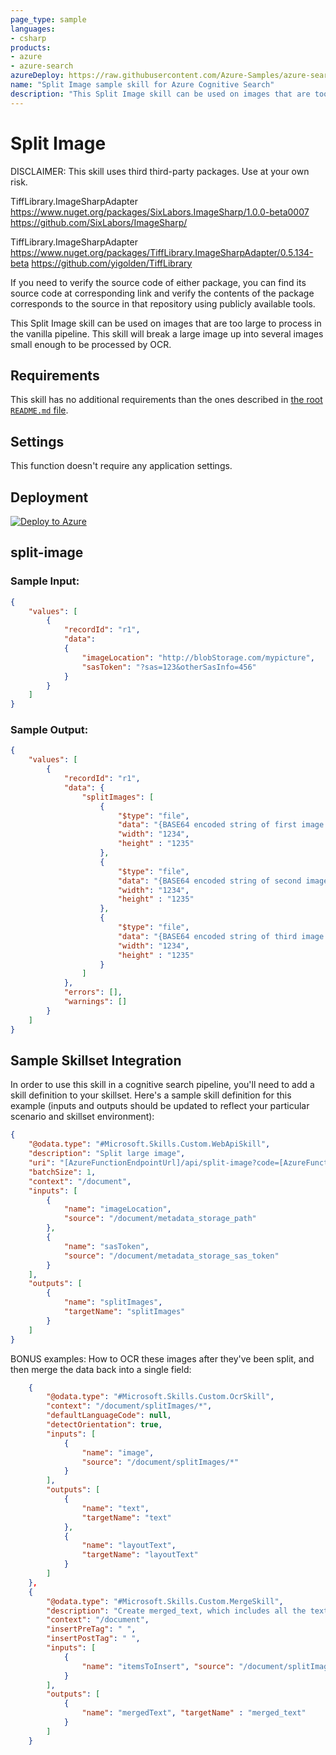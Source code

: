 ```yaml
---
page_type: sample
languages:
- csharp
products:
- azure
- azure-search
azureDeploy: https://raw.githubusercontent.com/Azure-Samples/azure-search-power-skills/main/Vision/SplitImage/azuredeploy.json
name: "Split Image sample skill for Azure Cognitive Search"
description: "This Split Image skill can be used on images that are too long to process in the vanilla pipeline. This skill will break a large image up into several images small enough to be processed by OCR."
---
```


# Split Image
DISCLAIMER: This skill uses third third-party packages. Use at your own risk. 

TiffLibrary.ImageSharpAdapter
    https://www.nuget.org/packages/SixLabors.ImageSharp/1.0.0-beta0007
    https://github.com/SixLabors/ImageSharp/

TiffLibrary.ImageSharpAdapter
    https://www.nuget.org/packages/TiffLibrary.ImageSharpAdapter/0.5.134-beta
    https://github.com/yigolden/TiffLibrary

If you need to verify the source code of either package, you can find its source code at corresponding link and verify the contents of the package corresponds to the source in that repository using publicly available tools.


This Split Image skill can be used on images that are too large to process in the vanilla pipeline. This skill will break a large image up into several images small enough to be processed by OCR.

## Requirements

This skill has no additional requirements than the ones described in [the root `README.md` file](../../README.md).

## Settings

This function doesn't require any application settings.

## Deployment

[![Deploy to Azure](https://azuredeploy.net/deploybutton.svg)](https://portal.azure.com/#create/Microsoft.Template/uri/https%3A%2F%2Fraw.githubusercontent.com%2FAzure-Samples%2Fazure-search-power-skills%2Fmain%2FVision%2FSplitImage%2Fazuredeploy.json)

## split-image

### Sample Input:

```json
{
    "values": [
        {
            "recordId": "r1",
            "data":
            {
                "imageLocation": "http://blobStorage.com/mypicture",
                "sasToken": "?sas=123&otherSasInfo=456"
            }
        }
    ]
}
```

### Sample Output:

```json
{
    "values": [
        {
            "recordId": "r1",
            "data": {
                "splitImages": [
                    {
                        "$type": "file",
                        "data": "{BASE64 encoded string of first image fragment data}",
                        "width": "1234",
                        "height" : "1235"
                    },
                    {
                        "$type": "file",
                        "data": "{BASE64 encoded string of second image fragment data}",
                        "width": "1234",
                        "height" : "1235"
                    },
                    {
                        "$type": "file",
                        "data": "{BASE64 encoded string of third image fragment data}",
                        "width": "1234",
                        "height" : "1235"
                    }
                ]
            },
            "errors": [],
            "warnings": []
        }
    ]
}
```

## Sample Skillset Integration

In order to use this skill in a cognitive search pipeline, you'll need to add a skill definition to your skillset.
Here's a sample skill definition for this example (inputs and outputs should be updated to reflect your particular scenario and skillset environment):

```json
{
    "@odata.type": "#Microsoft.Skills.Custom.WebApiSkill",
    "description": "Split large image",
    "uri": "[AzureFunctionEndpointUrl]/api/split-image?code=[AzureFunctionDefaultHostKey]",
    "batchSize": 1,
    "context": "/document",
    "inputs": [
        {
            "name": "imageLocation",
            "source": "/document/metadata_storage_path"
        },
        {
            "name": "sasToken",
            "source": "/document/metadata_storage_sas_token"
        }
    ],
    "outputs": [
        {
            "name": "splitImages",
            "targetName": "splitImages"
        }
    ]
}
```

BONUS examples:
How to OCR these images after they've been split, and then merge the data back into a single field:
```json
    {
        "@odata.type": "#Microsoft.Skills.Custom.OcrSkill",
        "context": "/document/splitImages/*",
        "defaultLanguageCode": null,
        "detectOrientation": true,
        "inputs": [
            {
                "name": "image",
                "source": "/document/splitImages/*"
            }
        ],
        "outputs": [
            {
                "name": "text",
                "targetName": "text"
            },
            {
                "name": "layoutText",
                "targetName": "layoutText"
            }
        ]
    },
    {
        "@odata.type": "#Microsoft.Skills.Custom.MergeSkill",
        "description": "Create merged_text, which includes all the textual representation of each image inserted at the right location in the content field.",
        "context": "/document",
        "insertPreTag": " ",
        "insertPostTag": " ",
        "inputs": [
            {
                "name": "itemsToInsert", "source": "/document/splitImages/*/text"
            }
        ],
        "outputs": [
            {
                "name": "mergedText", "targetName" : "merged_text"
            }
        ]
    }
```